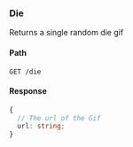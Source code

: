 ### Die

Returns a single random die gif

#### Path

```HTTP
GET /die
```

#### Response

```ts
{
  // The url of the Gif
  url: string;
}
```
